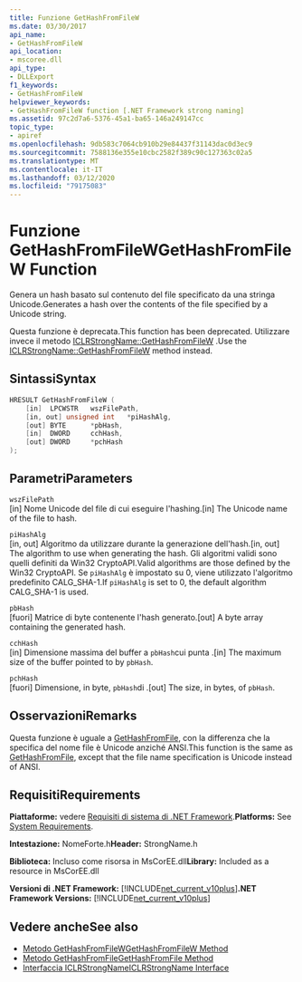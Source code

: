 ```yaml
---
title: Funzione GetHashFromFileW
ms.date: 03/30/2017
api_name:
- GetHashFromFileW
api_location:
- mscoree.dll
api_type:
- DLLExport
f1_keywords:
- GetHashFromFileW
helpviewer_keywords:
- GetHashFromFileW function [.NET Framework strong naming]
ms.assetid: 97c2d7a6-5376-45a1-ba65-146a249147cc
topic_type:
- apiref
ms.openlocfilehash: 9db583c7064cb910b29e84437f31143dac0d3ec9
ms.sourcegitcommit: 7588136e355e10cbc2582f389c90c127363c02a5
ms.translationtype: MT
ms.contentlocale: it-IT
ms.lasthandoff: 03/12/2020
ms.locfileid: "79175083"
---
```

# <a name="gethashfromfilew-function"></a><span data-ttu-id="8594d-102">Funzione GetHashFromFileW</span><span class="sxs-lookup"><span data-stu-id="8594d-102">GetHashFromFileW Function</span></span>
<span data-ttu-id="8594d-103">Genera un hash basato sul contenuto del file specificato da una stringa Unicode.</span><span class="sxs-lookup"><span data-stu-id="8594d-103">Generates a hash over the contents of the file specified by a Unicode string.</span></span>  
  
 <span data-ttu-id="8594d-104">Questa funzione è deprecata.</span><span class="sxs-lookup"><span data-stu-id="8594d-104">This function has been deprecated.</span></span> <span data-ttu-id="8594d-105">Utilizzare invece il metodo [ICLRStrongName::GetHashFromFileW](../hosting/iclrstrongname-gethashfromfilew-method.md) .</span><span class="sxs-lookup"><span data-stu-id="8594d-105">Use the [ICLRStrongName::GetHashFromFileW](../hosting/iclrstrongname-gethashfromfilew-method.md) method instead.</span></span>  
  
## <a name="syntax"></a><span data-ttu-id="8594d-106">Sintassi</span><span class="sxs-lookup"><span data-stu-id="8594d-106">Syntax</span></span>  
  
```cpp  
HRESULT GetHashFromFileW (
    [in]  LPCWSTR   wszFilePath,  
    [in, out] unsigned int   *piHashAlg,  
    [out] BYTE      *pbHash,  
    [in]  DWORD     cchHash,  
    [out] DWORD     *pchHash  
);
```  
  
## <a name="parameters"></a><span data-ttu-id="8594d-107">Parametri</span><span class="sxs-lookup"><span data-stu-id="8594d-107">Parameters</span></span>  
 `wszFilePath`  
 <span data-ttu-id="8594d-108">[in] Nome Unicode del file di cui eseguire l'hashing.</span><span class="sxs-lookup"><span data-stu-id="8594d-108">[in] The Unicode name of the file to hash.</span></span>  
  
 `piHashAlg`  
 <span data-ttu-id="8594d-109">[in, out] Algoritmo da utilizzare durante la generazione dell'hash.</span><span class="sxs-lookup"><span data-stu-id="8594d-109">[in, out] The algorithm to use when generating the hash.</span></span> <span data-ttu-id="8594d-110">Gli algoritmi validi sono quelli definiti da Win32 CryptoAPI.</span><span class="sxs-lookup"><span data-stu-id="8594d-110">Valid algorithms are those defined by the Win32 CryptoAPI.</span></span> <span data-ttu-id="8594d-111">Se `piHashAlg` è impostato su 0, viene utilizzato l'algoritmo predefinito CALG_SHA-1.</span><span class="sxs-lookup"><span data-stu-id="8594d-111">If `piHashAlg` is set to 0, the default algorithm CALG_SHA-1 is used.</span></span>  
  
 `pbHash`  
 <span data-ttu-id="8594d-112">[fuori] Matrice di byte contenente l'hash generato.</span><span class="sxs-lookup"><span data-stu-id="8594d-112">[out] A byte array containing the generated hash.</span></span>  
  
 `cchHash`  
 <span data-ttu-id="8594d-113">[in] Dimensione massima del buffer a `pbHash`cui punta .</span><span class="sxs-lookup"><span data-stu-id="8594d-113">[in] The maximum size of the buffer pointed to by `pbHash`.</span></span>  
  
 `pchHash`  
 <span data-ttu-id="8594d-114">[fuori] Dimensione, in byte, `pbHash`di .</span><span class="sxs-lookup"><span data-stu-id="8594d-114">[out] The size, in bytes, of `pbHash`.</span></span>  
  
## <a name="remarks"></a><span data-ttu-id="8594d-115">Osservazioni</span><span class="sxs-lookup"><span data-stu-id="8594d-115">Remarks</span></span>  
 <span data-ttu-id="8594d-116">Questa funzione è uguale a [GetHashFromFile](gethashfromfile-function.md), con la differenza che la specifica del nome file è Unicode anziché ANSI.</span><span class="sxs-lookup"><span data-stu-id="8594d-116">This function is the same as [GetHashFromFile](gethashfromfile-function.md), except that the file name specification is Unicode instead of ANSI.</span></span>  
  
## <a name="requirements"></a><span data-ttu-id="8594d-117">Requisiti</span><span class="sxs-lookup"><span data-stu-id="8594d-117">Requirements</span></span>  
 <span data-ttu-id="8594d-118">**Piattaforme:** vedere [Requisiti di sistema di .NET Framework](../../get-started/system-requirements.md).</span><span class="sxs-lookup"><span data-stu-id="8594d-118">**Platforms:** See [System Requirements](../../get-started/system-requirements.md).</span></span>  
  
 <span data-ttu-id="8594d-119">**Intestazione:** NomeForte.h</span><span class="sxs-lookup"><span data-stu-id="8594d-119">**Header:** StrongName.h</span></span>  
  
 <span data-ttu-id="8594d-120">**Biblioteca:** Incluso come risorsa in MsCorEE.dll</span><span class="sxs-lookup"><span data-stu-id="8594d-120">**Library:** Included as a resource in MsCorEE.dll</span></span>  
  
 <span data-ttu-id="8594d-121">**Versioni di .NET Framework:** [!INCLUDE[net_current_v10plus](../../../../includes/net-current-v10plus-md.md)]</span><span class="sxs-lookup"><span data-stu-id="8594d-121">**.NET Framework Versions:** [!INCLUDE[net_current_v10plus](../../../../includes/net-current-v10plus-md.md)]</span></span>  
  
## <a name="see-also"></a><span data-ttu-id="8594d-122">Vedere anche</span><span class="sxs-lookup"><span data-stu-id="8594d-122">See also</span></span>

- [<span data-ttu-id="8594d-123">Metodo GetHashFromFileW</span><span class="sxs-lookup"><span data-stu-id="8594d-123">GetHashFromFileW Method</span></span>](../hosting/iclrstrongname-gethashfromfilew-method.md)
- [<span data-ttu-id="8594d-124">Metodo GetHashFromFile</span><span class="sxs-lookup"><span data-stu-id="8594d-124">GetHashFromFile Method</span></span>](../hosting/iclrstrongname-gethashfromfile-method.md)
- [<span data-ttu-id="8594d-125">Interfaccia ICLRStrongName</span><span class="sxs-lookup"><span data-stu-id="8594d-125">ICLRStrongName Interface</span></span>](../hosting/iclrstrongname-interface.md)
